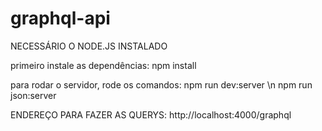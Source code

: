 # graphql-api

NECESSÁRIO O NODE.JS INSTALADO

primeiro instale as dependências:
npm install

para rodar o servidor, rode os comandos:
npm run dev:server \n
npm run json:server

ENDEREÇO PARA FAZER AS QUERYS: http://localhost:4000/graphql
